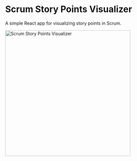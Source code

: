 # Scrum Story Points Visualizer

A simple React app for visualizing story points in Scrum.

<img src="https://github.com/user-attachments/assets/077c9087-a805-439f-866b-7c221777a301" width="400" alt="Scrum Story Points Visualizer">
